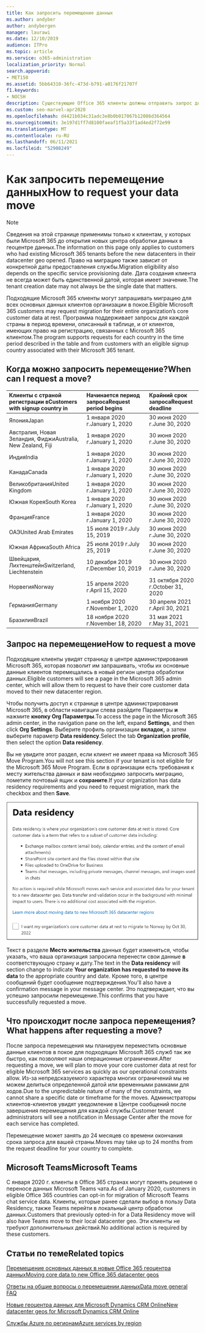 ```yaml
---
title: Как запросить перемещение данных
ms.author: andyber
author: andybergen
manager: laurawi
ms.date: 12/10/2019
audience: ITPro
ms.topic: article
ms.service: o365-administration
localization_priority: Normal
search.appverid:
- MET150
ms.assetid: 5bb64310-36fc-473d-b791-a0176f21707f
f1.keywords:
- NOCSH
description: Существующие Office 365 клиенты должны отправить запрос до крайнего срока для своей страны, чтобы их Microsoft 365 службы были перемещены в их новый гео.
ms.custom: seo-marvel-apr2020
ms.openlocfilehash: d4421b034c31adc3e8b0b017067b12086d364564
ms.sourcegitcommit: 3e197d1ff7d8100faeaf1f5a33f1ad4ed2f72e99
ms.translationtype: MT
ms.contentlocale: ru-RU
ms.lasthandoff: 06/11/2021
ms.locfileid: "52908249"
---
```

# <a name="how-to-request-your-data-move"></a><span data-ttu-id="348de-103">Как запросить перемещение данных</span><span class="sxs-lookup"><span data-stu-id="348de-103">How to request your data move</span></span>

> [!NOTE]
> <span data-ttu-id="348de-104">Сведения на этой странице применимы только к клиентам, у которых были Microsoft 365 до открытия новых центра обработки данных в геоцентре данных.</span><span class="sxs-lookup"><span data-stu-id="348de-104">The information on this page only applies to customers who had existing Microsoft 365 tenants before the new datacenters in their datacenter geo opened.</span></span> <span data-ttu-id="348de-105">Право на миграцию также зависит от конкретной даты предоставления службы.</span><span class="sxs-lookup"><span data-stu-id="348de-105">Migration eligibility also depends on the specific service provisioning date.</span></span>  <span data-ttu-id="348de-106">Дата создания клиента не всегда может быть единственной датой, которая имеет значение.</span><span class="sxs-lookup"><span data-stu-id="348de-106">The tenant creation date may not always be the single date that matters.</span></span>
  
<span data-ttu-id="348de-107">Подходящие Microsoft 365 клиенты могут запрашивать миграцию для всех основных данных клиентов организации в покое.</span><span class="sxs-lookup"><span data-stu-id="348de-107">Eligible Microsoft 365 customers may request migration for their entire organization’s core customer data at rest.</span></span>  <span data-ttu-id="348de-108">Программа поддерживает запросы для каждой страны в период времени, описанный в таблице, и от клиентов, имеющих право на регистрацию, связанных с Microsoft 365 клиентом.</span><span class="sxs-lookup"><span data-stu-id="348de-108">The program supports requests for each country in the time period described in the table and from customers with an eligible signup country associated with their Microsoft 365 tenant.</span></span>
  
## <a name="when-can-i-request-a-move"></a><span data-ttu-id="348de-109">Когда можно запросить перемещение?</span><span class="sxs-lookup"><span data-stu-id="348de-109">When can I request a move?</span></span>

| <span data-ttu-id="348de-110">Клиенты с страной регистрации в</span><span class="sxs-lookup"><span data-stu-id="348de-110">Customers with signup country in</span></span> | <span data-ttu-id="348de-111">Начинается период запроса</span><span class="sxs-lookup"><span data-stu-id="348de-111">Request period begins</span></span> | <span data-ttu-id="348de-112">Крайний срок запроса</span><span class="sxs-lookup"><span data-stu-id="348de-112">Request deadline</span></span> |
|:-----|:-----|:-----|
|<span data-ttu-id="348de-113">Япония</span><span class="sxs-lookup"><span data-stu-id="348de-113">Japan</span></span>  <br/> |<span data-ttu-id="348de-114">1 января 2020 г.</span><span class="sxs-lookup"><span data-stu-id="348de-114">January 1, 2020</span></span>  <br/> |<span data-ttu-id="348de-115">30 июня 2020 г.</span><span class="sxs-lookup"><span data-stu-id="348de-115">June 30, 2020</span></span>  <br/> |
|<span data-ttu-id="348de-116">Австралия, Новая Зеландия, Фиджи</span><span class="sxs-lookup"><span data-stu-id="348de-116">Australia, New Zealand, Fiji</span></span>  <br/> |<span data-ttu-id="348de-117">1 января 2020 г.</span><span class="sxs-lookup"><span data-stu-id="348de-117">January 1, 2020</span></span>  <br/> |<span data-ttu-id="348de-118">30 июня 2020 г.</span><span class="sxs-lookup"><span data-stu-id="348de-118">June 30, 2020</span></span>  <br/> |
|<span data-ttu-id="348de-119">Индия</span><span class="sxs-lookup"><span data-stu-id="348de-119">India</span></span>  <br/> |<span data-ttu-id="348de-120">1 января 2020 г.</span><span class="sxs-lookup"><span data-stu-id="348de-120">January 1, 2020</span></span>  <br/> |<span data-ttu-id="348de-121">30 июня 2020 г.</span><span class="sxs-lookup"><span data-stu-id="348de-121">June 30, 2020</span></span>  <br/> |
|<span data-ttu-id="348de-122">Канада</span><span class="sxs-lookup"><span data-stu-id="348de-122">Canada</span></span>  <br/> |<span data-ttu-id="348de-123">1 января 2020 г.</span><span class="sxs-lookup"><span data-stu-id="348de-123">January 1, 2020</span></span>  <br/> |<span data-ttu-id="348de-124">30 июня 2020 г.</span><span class="sxs-lookup"><span data-stu-id="348de-124">June 30, 2020</span></span>  <br/> |
|<span data-ttu-id="348de-125">Великобритания</span><span class="sxs-lookup"><span data-stu-id="348de-125">United Kingdom</span></span>  <br/> |<span data-ttu-id="348de-126">1 января 2020 г.</span><span class="sxs-lookup"><span data-stu-id="348de-126">January 1, 2020</span></span>  <br/> |<span data-ttu-id="348de-127">30 июня 2020 г.</span><span class="sxs-lookup"><span data-stu-id="348de-127">June 30, 2020</span></span>  <br/> |
|<span data-ttu-id="348de-128">Южная Корея</span><span class="sxs-lookup"><span data-stu-id="348de-128">South Korea</span></span>  <br/> |<span data-ttu-id="348de-129">1 января 2020 г.</span><span class="sxs-lookup"><span data-stu-id="348de-129">January 1, 2020</span></span>  <br/> |<span data-ttu-id="348de-130">30 июня 2020 г.</span><span class="sxs-lookup"><span data-stu-id="348de-130">June 30, 2020</span></span>  <br/> |
|<span data-ttu-id="348de-131">Франция</span><span class="sxs-lookup"><span data-stu-id="348de-131">France</span></span>  <br/> |<span data-ttu-id="348de-132">1 января 2020 г.</span><span class="sxs-lookup"><span data-stu-id="348de-132">January 1, 2020</span></span>  <br/> |<span data-ttu-id="348de-133">30 июня 2020 г.</span><span class="sxs-lookup"><span data-stu-id="348de-133">June 30, 2020</span></span>  <br/> |
|<span data-ttu-id="348de-134">ОАЭ</span><span class="sxs-lookup"><span data-stu-id="348de-134">United Arab Emirates</span></span>  <br/> |<span data-ttu-id="348de-135">15 июля 2019 г.</span><span class="sxs-lookup"><span data-stu-id="348de-135">July 15, 2019</span></span>  <br/> |<span data-ttu-id="348de-136">30 июня 2020 г.</span><span class="sxs-lookup"><span data-stu-id="348de-136">June 30, 2020</span></span>  <br/> |
|<span data-ttu-id="348de-137">Южная Африка</span><span class="sxs-lookup"><span data-stu-id="348de-137">South Africa</span></span>  <br/> |<span data-ttu-id="348de-138">25 июля 2019 г.</span><span class="sxs-lookup"><span data-stu-id="348de-138">July 25, 2019</span></span>  <br/> |<span data-ttu-id="348de-139">30 июня 2020 г.</span><span class="sxs-lookup"><span data-stu-id="348de-139">June 30, 2020</span></span>  <br/> |
|<span data-ttu-id="348de-140">Швейцария, Лихтенштейн</span><span class="sxs-lookup"><span data-stu-id="348de-140">Switzerland, Liechtenstein</span></span>  <br/> |<span data-ttu-id="348de-141">10 декабря 2019 г.</span><span class="sxs-lookup"><span data-stu-id="348de-141">December 10, 2019</span></span>  <br/> |<span data-ttu-id="348de-142">30 июня 2020 г.</span><span class="sxs-lookup"><span data-stu-id="348de-142">June 30, 2020</span></span>  <br/> |
|<span data-ttu-id="348de-143">Норвегия</span><span class="sxs-lookup"><span data-stu-id="348de-143">Norway</span></span>  <br/> |<span data-ttu-id="348de-144">15 апреля 2020 г.</span><span class="sxs-lookup"><span data-stu-id="348de-144">April 15, 2020</span></span>  <br/> |<span data-ttu-id="348de-145">31 октября 2020 г.</span><span class="sxs-lookup"><span data-stu-id="348de-145">October 31, 2020</span></span>  <br/> |
|<span data-ttu-id="348de-146">Германия</span><span class="sxs-lookup"><span data-stu-id="348de-146">Germany</span></span>  <br/> |<span data-ttu-id="348de-147">1 ноября 2020 г.</span><span class="sxs-lookup"><span data-stu-id="348de-147">November 1, 2020</span></span>  <br/> |<span data-ttu-id="348de-148">30 апреля 2021 г.</span><span class="sxs-lookup"><span data-stu-id="348de-148">April 30, 2021</span></span>  <br/> |
|<span data-ttu-id="348de-149">Бразилия</span><span class="sxs-lookup"><span data-stu-id="348de-149">Brazil</span></span>  <br/> |<span data-ttu-id="348de-150">18 ноября 2020 г.</span><span class="sxs-lookup"><span data-stu-id="348de-150">November 18, 2020</span></span>  <br/> |<span data-ttu-id="348de-151">31 мая 2021 г.</span><span class="sxs-lookup"><span data-stu-id="348de-151">May 31, 2021</span></span>  <br/> |

## <a name="how-to-request-a-move"></a><span data-ttu-id="348de-152">Запрос на перемещение</span><span class="sxs-lookup"><span data-stu-id="348de-152">How to request a move</span></span>

<span data-ttu-id="348de-153">Подходящие клиенты увидят страницу в центре администрирования Microsoft 365, которая позволит им запрашивать, чтобы их основные данные клиентов перемещались в новый регион центра обработки данных.</span><span class="sxs-lookup"><span data-stu-id="348de-153">Eligible customers will see a page in the Microsoft 365 admin center, which will allow them to request to have their core customer data moved to their new datacenter region.</span></span>  
  
<span data-ttu-id="348de-154">Чтобы получить доступ к странице в центре администрирования Microsoft 365, в области навигации слева разйдите Параметры **и** нажмите **кнопку Org Параметры**.</span><span class="sxs-lookup"><span data-stu-id="348de-154">To access the page in the Microsoft 365 admin center, in the navigation pane on the left, expand **Settings**, and then click **Org Settings**.</span></span>
<span data-ttu-id="348de-155">Выберите профиль организации **вкладок,** а затем выберите параметр **Data residency**.</span><span class="sxs-lookup"><span data-stu-id="348de-155">Select the tab **Organization profile**, then select the option **Data residency**.</span></span>
  
<span data-ttu-id="348de-156">Вы не увидите этот раздел, если клиент не имеет права на Microsoft 365 Move Program.</span><span class="sxs-lookup"><span data-stu-id="348de-156">You will not see this section if your tenant is not eligible for the Microsoft 365 Move Program.</span></span>  <span data-ttu-id="348de-157">Если в организации есть требования к месту жительства данных и вам необходимо запросить миграцию, пометите почтовый ящик и **сохраните**.</span><span class="sxs-lookup"><span data-stu-id="348de-157">If your organization has data residency requirements and you need to request migration, mark the checkbox and then **Save**.</span></span>
  
![Экран явного согласия для центра обработки данных](../media/dataresidencyflyoutae.jpg)
  
<span data-ttu-id="348de-159">Текст в разделе **Место жительства** данных будет изменяться, чтобы указать, что ваша организация запросила перенести свои данные **в** соответствующую страну и дату.</span><span class="sxs-lookup"><span data-stu-id="348de-159">The text in the **Data residency** will section change to indicate **Your organization has requested to move its data** to the appropriate country and date.</span></span> <span data-ttu-id="348de-160">Кроме того, в центре сообщений будет сообщение подтверждения.</span><span class="sxs-lookup"><span data-stu-id="348de-160">You'll also have a confirmation message in your message center.</span></span> <span data-ttu-id="348de-161">Это подтверждает, что вы успешно запросили перемещение.</span><span class="sxs-lookup"><span data-stu-id="348de-161">This confirms that you have successfully requested a move.</span></span> 
  
## <a name="what-happens-after-requesting-a-move"></a><span data-ttu-id="348de-162">Что происходит после запроса перемещения?</span><span class="sxs-lookup"><span data-stu-id="348de-162">What happens after requesting a move?</span></span>

<span data-ttu-id="348de-163">После запроса перемещения мы планируем переместить основные данные клиентов в покое для подходящих Microsoft 365 служб так же быстро, как позволяют наши операционные ограничения.</span><span class="sxs-lookup"><span data-stu-id="348de-163">After requesting a move, we will plan to move your core customer data at rest for eligible Microsoft 365 services as quickly as our operational constraints allow.</span></span> <span data-ttu-id="348de-164">Из-за непредсказуемого характера многих ограничений мы не можем делиться определенной датой или временными рамками для ходов.</span><span class="sxs-lookup"><span data-stu-id="348de-164">Due to the unpredictable nature of many of the constraints, we cannot share a specific date or timeframe for the moves.</span></span> <span data-ttu-id="348de-165">Администраторы клиентов-клиентов увидят уведомление в Центре сообщений после завершения перемещения для каждой службы.</span><span class="sxs-lookup"><span data-stu-id="348de-165">Customer tenant administrators will see a notification in Message Center after the move for each service has completed.</span></span>
  
<span data-ttu-id="348de-166">Перемещение может занять до 24 месяцев со времени окончания срока запроса для вашей страны.</span><span class="sxs-lookup"><span data-stu-id="348de-166">Moves may take up to 24 months from the request deadline for your country to complete.</span></span>
  
## <a name="microsoft-teams"></a><span data-ttu-id="348de-167">Microsoft Teams</span><span class="sxs-lookup"><span data-stu-id="348de-167">Microsoft Teams</span></span>

<span data-ttu-id="348de-168">С января 2020 г. клиенты в Office 365 странах могут принять решение о переносе данных Microsoft Teams чата.</span><span class="sxs-lookup"><span data-stu-id="348de-168">As of January 2020, customers in eligible Office 365 countries can opt-in for migration of Microsoft Teams chat service data.</span></span>  <span data-ttu-id="348de-169">Клиенты, которые ранее сделали выбор в пользу Data Residency, также Teams перейти в локальный центр обработки данных.</span><span class="sxs-lookup"><span data-stu-id="348de-169">Customers that previously opted-in for a Data Residency move will also have Teams move to their local datacenter geo.</span></span>  <span data-ttu-id="348de-170">Эти клиенты не требуют дополнительных действий.</span><span class="sxs-lookup"><span data-stu-id="348de-170">No additional action is required by these customers.</span></span>

## <a name="related-topics"></a><span data-ttu-id="348de-171">Статьи по теме</span><span class="sxs-lookup"><span data-stu-id="348de-171">Related topics</span></span>

[<span data-ttu-id="348de-172">Перемещение основных данных в новые Office 365 геоцентра данных</span><span class="sxs-lookup"><span data-stu-id="348de-172">Moving core data to new Office 365 datacenter geos</span></span>](moving-data-to-new-datacenter-geos.md)

[<span data-ttu-id="348de-173">Ответы на общие вопросы о перемещении данных</span><span class="sxs-lookup"><span data-stu-id="348de-173">Data move general FAQ</span></span>](data-move-faq.yml)

[<span data-ttu-id="348de-174">Новые геоцентра данных для Microsoft Dynamics CRM Online</span><span class="sxs-lookup"><span data-stu-id="348de-174">New datacenter geos for Microsoft Dynamics CRM Online</span></span>](/power-platform/admin/new-datacenter-regions)
  
[<span data-ttu-id="348de-175">Службы Azure по регионам</span><span class="sxs-lookup"><span data-stu-id="348de-175">Azure services by region</span></span>](https://azure.microsoft.com/regions/)
